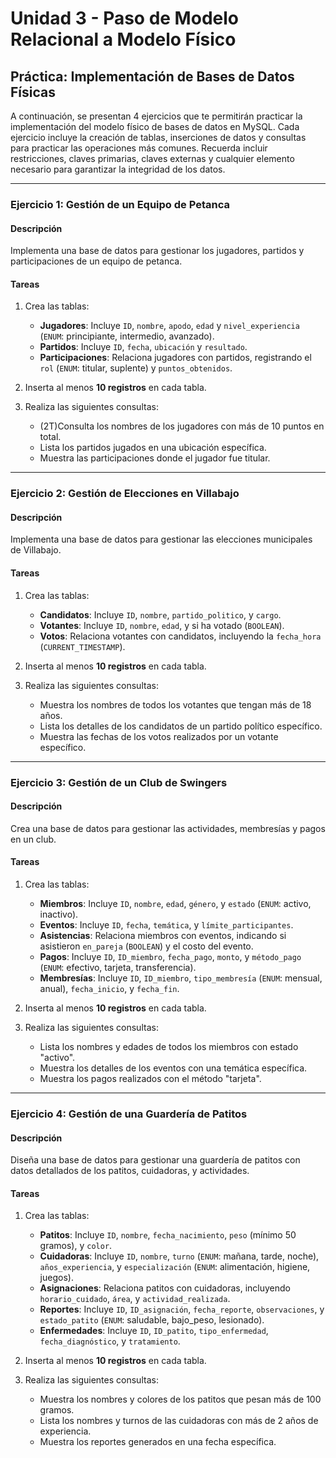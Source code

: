 
# **Unidad 3 - Paso de Modelo Relacional a Modelo Físico**

## **Práctica: Implementación de Bases de Datos Físicas**

A continuación, se presentan 4 ejercicios que te permitirán practicar la implementación del modelo físico de bases de datos en MySQL. Cada ejercicio incluye la creación de tablas, inserciones de datos y consultas para practicar las operaciones más comunes. Recuerda incluir restricciones, claves primarias, claves externas y cualquier elemento necesario para garantizar la integridad de los datos.

---

### **Ejercicio 1: Gestión de un Equipo de Petanca**
#### **Descripción**
Implementa una base de datos para gestionar los jugadores, partidos y participaciones de un equipo de petanca.

#### **Tareas**
1. Crea las tablas:
   - **Jugadores**: Incluye `ID`, `nombre`, `apodo`, `edad` y `nivel_experiencia` (`ENUM`: principiante, intermedio, avanzado).
   - **Partidos**: Incluye `ID`, `fecha`, `ubicación` y `resultado`.
   - **Participaciones**: Relaciona jugadores con partidos, registrando el `rol` (`ENUM`: titular, suplente) y `puntos_obtenidos`.

2. Inserta al menos **10 registros** en cada tabla.

3. Realiza las siguientes consultas:
   - (2T)Consulta los nombres de los jugadores con más de 10 puntos en total.
   - Lista los partidos jugados en una ubicación específica.
   - Muestra las participaciones donde el jugador fue titular.

---
### **Ejercicio 2: Gestión de Elecciones en Villabajo**
#### **Descripción**
Implementa una base de datos para gestionar las elecciones municipales de Villabajo.

#### **Tareas**
1. Crea las tablas:
   - **Candidatos**: Incluye `ID`, `nombre`, `partido_politico`, y `cargo`.
   - **Votantes**: Incluye `ID`, `nombre`, `edad`, y si ha votado (`BOOLEAN`).
   - **Votos**: Relaciona votantes con candidatos, incluyendo la `fecha_hora` (`CURRENT_TIMESTAMP`).

2. Inserta al menos **10 registros** en cada tabla.

3. Realiza las siguientes consultas:
   - Muestra los nombres de todos los votantes que tengan más de 18 años.
   - Lista los detalles de los candidatos de un partido político específico.
   - Muestra las fechas de los votos realizados por un votante específico.

---

### **Ejercicio 3: Gestión de un Club de Swingers**
#### **Descripción**
Crea una base de datos para gestionar las actividades, membresías y pagos en un club.

#### **Tareas**
1. Crea las tablas:
   - **Miembros**: Incluye `ID`, `nombre`, `edad`, `género`, y `estado` (`ENUM`: activo, inactivo).
   - **Eventos**: Incluye `ID`, `fecha`, `temática`, y `límite_participantes`.
   - **Asistencias**: Relaciona miembros con eventos, indicando si asistieron `en_pareja` (`BOOLEAN`) y el costo del evento.
   - **Pagos**: Incluye `ID`, `ID_miembro`, `fecha_pago`, `monto`, y `método_pago` (`ENUM`: efectivo, tarjeta, transferencia).
   - **Membresías**: Incluye `ID`, `ID_miembro`, `tipo_membresía` (`ENUM`: mensual, anual), `fecha_inicio`, y `fecha_fin`.

2. Inserta al menos **10 registros** en cada tabla.

3. Realiza las siguientes consultas:
   - Lista los nombres y edades de todos los miembros con estado "activo".
   - Muestra los detalles de los eventos con una temática específica.
   - Muestra los pagos realizados con el método "tarjeta".

---

### **Ejercicio 4: Gestión de una Guardería de Patitos**
#### **Descripción**
Diseña una base de datos para gestionar una guardería de patitos con datos detallados de los patitos, cuidadoras, y actividades.

#### **Tareas**
1. Crea las tablas:
   - **Patitos**: Incluye `ID`, `nombre`, `fecha_nacimiento`, `peso` (mínimo 50 gramos), y `color`.
   - **Cuidadoras**: Incluye `ID`, `nombre`, `turno` (`ENUM`: mañana, tarde, noche), `años_experiencia`, y `especialización` (`ENUM`: alimentación, higiene, juegos).
   - **Asignaciones**: Relaciona patitos con cuidadoras, incluyendo `horario_cuidado`, `área`, y `actividad_realizada`.
   - **Reportes**: Incluye `ID`, `ID_asignación`, `fecha_reporte`, `observaciones`, y `estado_patito` (`ENUM`: saludable, bajo_peso, lesionado).
   - **Enfermedades**: Incluye `ID`, `ID_patito`, `tipo_enfermedad`, `fecha_diagnóstico`, y `tratamiento`.

2. Inserta al menos **10 registros** en cada tabla.

3. Realiza las siguientes consultas:
   - Muestra los nombres y colores de los patitos que pesan más de 100 gramos.
   - Lista los nombres y turnos de las cuidadoras con más de 2 años de experiencia.
   - Muestra los reportes generados en una fecha específica.